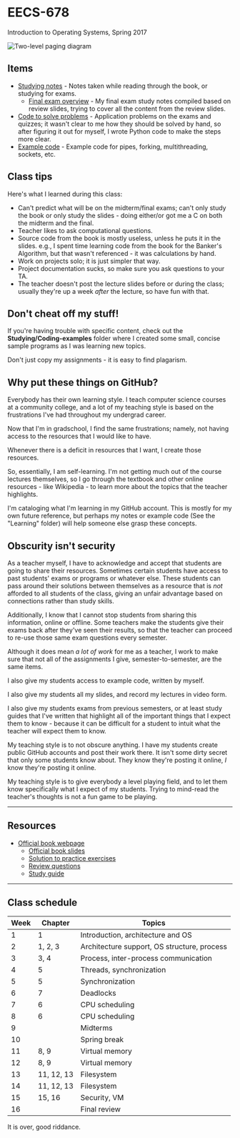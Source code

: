 # EECS-678

Introduction to Operating Systems, Spring 2017

![Two-level paging diagram](https://github.com/Rachels-studies/EECS-678/raw/main/Studying/Notes/images/two-level-paging.png)

## Items

* [Studying notes](https://github.com/Rachels-studies/EECS-678/tree/main/Studying/Notes) - Notes taken while reading through the book, or studying for exams.
	* [Final exam overview](https://github.com/Rachels-studies/EECS-678/blob/main/Studying/Notes/2017-04-29%20Final%20Review.md) - My final exam study notes compiled based on review slides, trying to cover all the content from the review slides.
* [Code to solve problems](https://github.com/Rachels-studies/EECS-678/tree/main/Studying/Tools) - Application problems on the exams and quizzes; it wasn't clear to me how they should be solved by hand, so after figuring it out for myself, I wrote Python code to make the steps more clear.
* [Example code](https://github.com/Rachels-studies/EECS-678/tree/main/Studying/Coding-examples) - Example code for pipes, forking, multithreading, sockets, etc.

## Class tips

Here's what I learned during this class:

* Can't predict what will be on the midterm/final exams; can't only study the book or only study the slides - doing either/or got me a C on both the midterm and the final.
* Teacher likes to ask computational questions.
* Source code from the book is mostly useless, unless he puts it in the slides. e.g., I spent time learning code from the book for the Banker's Algorithm, but that wasn't referenced - it was calculations by hand.
* Work on projects solo; it is just simpler that way.
* Project documentation sucks, so make sure you ask questions to your TA.
* The teacher doesn't post the lecture slides before or during the class; usually they're up a week *after* the lecture, so have fun with that.

## Don't cheat off my stuff!

If you're having trouble with specific content, check out the **Studying/Coding-examples**
folder where I created some small, concise sample programs as I was
learning new topics.

Don't just copy my assignments - it is easy to find plagarism.

## Why put these things on GitHub?

Everybody has their own learning style. I teach computer science courses
at a community college, and a lot of my teaching style is based on the
frustrations I've had throughout my undergrad career.

Now that I'm in gradschool, I find the same frustrations; namely,
not having access to the resources that I would like to have.

Whenever there is a deficit in resources that I want, I create those resources.

So, essentially, I am self-learning. I'm not getting much out of the
course lectures themselves, so I go through the textbook and other
online resources - like Wikipedia - to learn more about the topics
that the teacher highlights.

I'm cataloging what I'm learning in my GitHub account.
This is mostly for my own future reference, but perhaps my notes or
example code (See the "Learning" folder) will help someone else grasp
these concepts.

## Obscurity isn't security

As a teacher myself, I have to acknowledge and accept that students are
going to share their resources. Sometimes certain students have access
to past students' exams or programs or whatever else. These students
can pass around their solutions between themselves as a resource that
is *not* afforded to all students of the class, giving an unfair advantage
based on connections rather than study skills.

Additionally, I know that I cannot stop students from sharing this 
information, online or offline. Some teachers make the students give
their exams back after they've seen their results, so that the teacher
can proceed to re-use those same exam questions every semester.

Although it does mean *a lot of work* for me as a teacher, I work to
make sure that not all of the assignments I give, semester-to-semester,
are the same items.

I also give my students access to example code, written by myself.

I also give my students all my slides, and record my lectures in video form.

I also give my students exams from previous semesters, or at least
study guides that I've written that highlight all of the important things
that I expect them to know - because it can be difficult for a student
to intuit what the teacher will expect them to know.

My teaching style is to not obscure anything. I have my students create
public GitHub accounts and post their work there. It isn't some dirty
secret that only some students know about. They know they're posting it
online, *I* know they're posting it online.

My teaching style is to give everybody a level playing field, and to let
them know specifically what I expect of my students. Trying to mind-read
the teacher's thoughts is not a fun game to be playing.

---

## Resources

* [Official book webpage](http://codex.cs.yale.edu/avi/os-book/OS9/)
	* [Official book slides](http://codex.cs.yale.edu/avi/os-book/OS9/slide-dir/index.html)
	* [Solution to practice exercises](http://codex.cs.yale.edu/avi/os-book/OS9/practice-exer-dir/index.html)
	* [Review questions](http://codex.cs.yale.edu/avi/os-book/OS9/review-dir/index.html)
	* [Study guide](http://codex.cs.yale.edu/avi/os-book/OS9/study-guide/index.html)

---

## Class schedule

<table>
<thead>
<tr><th>Week</th>
<th>Chapter</th>
<th>Topics</th></tr>
</thead>

<tbody>
<!-- row -->
<tr>
<td>1</td><!-- Week -->
<td> 1 </td><!-- Chapter -->
<td> Introduction, architecture and OS </td><!-- Topics -->
</tr>
<!-- row -->
<tr>
<td>2</td><!-- Week -->
<td> 1, 2, 3 </td><!-- Chapter -->
<td> Architecture support, OS structure, process </td><!-- Topics -->
</tr>
<!-- row -->
<tr>
<td>3</td><!-- Week -->
<td> 3, 4 </td><!-- Chapter -->
<td> Process, inter-process communication </td><!-- Topics -->
</tr>
<!-- row -->
<tr>
<td>4</td><!-- Week -->
<td> 5 </td><!-- Chapter -->
<td> Threads, synchronization </td><!-- Topics -->
</tr>
<!-- row -->
<tr>
<td>5</td><!-- Week -->
<td> 5 </td><!-- Chapter -->
<td> Synchronization </td><!-- Topics -->
</tr>
<!-- row -->
<tr>
<td>6</td><!-- Week -->
<td> 7 </td><!-- Chapter -->
<td> Deadlocks </td><!-- Topics -->
</tr>
<!-- row -->
<tr>
<td>7</td><!-- Week -->
<td> 6 </td><!-- Chapter -->
<td> CPU scheduling </td><!-- Topics -->
</tr>
<!-- row -->
<tr>
<td>8</td><!-- Week -->
<td> 6 </td><!-- Chapter -->
<td> CPU scheduling </td><!-- Topics -->
</tr>
<!-- row -->
<tr>
<td>9</td><!-- Week -->
<td>  </td><!-- Chapter -->
<td> Midterms </td><!-- Topics -->
</tr>
<!-- row -->
<tr>
<td>10</td><!-- Week -->
<td>  </td><!-- Chapter -->
<td> Spring break </td><!-- Topics -->
</tr>
<!-- row -->
<tr>
<td>11</td><!-- Week -->
<td> 8, 9 </td><!-- Chapter -->
<td> Virtual memory </td><!-- Topics -->
</tr>
<!-- row -->
<tr>
<td>12</td><!-- Week -->
<td> 8, 9 </td><!-- Chapter -->
<td> Virtual memory </td><!-- Topics -->
</tr>
<!-- row -->
<tr>
<td>13</td><!-- Week -->
<td> 11, 12, 13 </td><!-- Chapter -->
<td> Filesystem </td><!-- Topics -->
</tr>
<!-- row -->
<tr>
<td>14</td><!-- Week -->
<td> 11, 12, 13 </td><!-- Chapter -->
<td> Filesystem </td><!-- Topics -->
</tr>
<!-- row -->
<tr>
<td>15</td><!-- Week -->
<td> 15, 16 </td><!-- Chapter -->
<td> Security, VM </td><!-- Topics -->
</tr>
<!-- row -->
<tr>
<td>16</td><!-- Week -->
<td>  </td><!-- Chapter -->
<td> Final review </td><!-- Topics -->
</tr>

</tbody>
</table>

It is over, good riddance.
